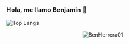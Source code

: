 ### Hola, me llamo Benjamin 👋

 ![Top Langs](https://github-readme-stats.vercel.app/api/top-langs/?username=BenHerrera01&hide=css,scss,html&theme=github_dark)

<p align="center"> <img src="https://komarev.com/ghpvc/?username=BenHerrera01&label=Visitas%20perfil&color=ce9927&style=flat" alt="BenHerrera01" /> </p>


